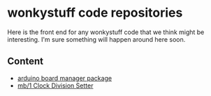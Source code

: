 # wonkystuff code repositories

Here is the front end for any wonkystuff code that we think might be interesting. I'm sure something will happen around here soon.

## Content

- [arduino board manager package](/arduino)
- [mb/1 Clock Division Setter](/mb-1Setter/editor.html)
